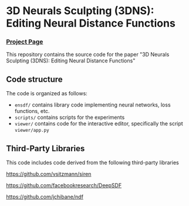 # 3D Neurals Sculpting (3DNS): Editing Neural Distance Functions
### [Project Page](https://pettza.github.io/3DNS)

This repository contains the source code for the paper "3D Neurals Sculpting (3DNS): Editing Neural Distance Functions"

## Code structure
The code is organized as follows:
* `ensdf/` contains library code implementing neural networks, loss functions, etc.
* `scripts/` contains scripts for the experiments
* `viewer/` contains code for the interactive editor, specifically the script `viewer/app.py`

## Third-Party Libraries

This code includes code derived from the following third-party libraries

https://github.com/vsitzmann/siren

https://github.com/facebookresearch/DeepSDF

https://github.com/jchibane/ndf
